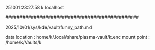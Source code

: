 251001
23:27:58
k
localhost

###############################################

2025/10/01/sys/kde/vault/funny_path.md

data location   : home/k/.local/share/plasma-vault/k.enc
mount point     : /home/k/Vaults/k
